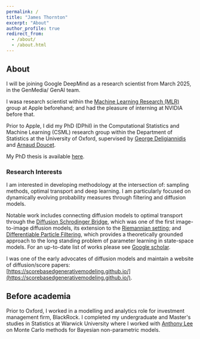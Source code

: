 ```yaml
---
permalink: /
title: "James Thornton"
excerpt: "About"
author_profile: true
redirect_from: 
  - /about/
  - /about.html
---
```



## About
I will be joining Google DeepMind as a research scientist from March 2025, in the GenMedia/ GenAI team.

I wasa research scientist within the [Machine Learning Research (MLR)](https://machinelearning.apple.com) group at Apple beforehand; and had the pleasure of interning at NVIDIA before that.

Prior to Apple, I did my PhD (DPhil) in the Computational Statistics and Machine Learning (CSML) research group within the Department of Statistics at the University of Oxford, supervised by [George Deligiannidis](https://www.stats.ox.ac.uk/~deligian/) and [Arnaud Doucet](https://www.stats.ox.ac.uk/~doucet/).

My PhD thesis is available [here](https://github.com/JTT94/jtt94.github.io/raw/master/files/thesis.pdf).


### Research Interests
I am interested in developing methodology at the intersection of: sampling methods, optimal transport and deep learning. I am particularly focused on dynamically evolving probability measures through filtering and diffusion models. 

Notable work includes connecting diffusion models to optimal transport through the [Diffusion Schrodinger Bridge](https://jtt94.github.io/papers/schrodinger_bridge), which was one of the first image-to-image diffusion models, its extension to the [Riemannian setting](https://arxiv.org/abs/2207.03024); and [Differentiable Particle Filtering](https://jtt94.github.io/papers/2020-differentiable-particle-filtering), which provides a theoretically grounded approach to the long standing problem of parameter learning in state-space models. For an up-to-date list of works please see [Google scholar](https://scholar.google.co.uk/citations?user=oFZHOwgAAAAJ&hl=en).

I was one of the early advocates of diffusion models and maintain a website of diffusion/score papers: [https://scorebasedgenerativemodeling.github.io/](https://scorebasedgenerativemodeling.github.io/).

## Before academia
Prior to Oxford, I worked in a modelling and analytics role for investment management firm, BlackRock. I completed my undergraduate and Master's studies in Statistics at Warwick University where I worked with [Anthony Lee](https://sites.google.com/view/anthonylee/supervision) on Monte Carlo methods for Bayesian non-parametric models.


